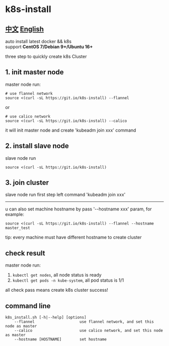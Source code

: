 # k8s-install
## [中文](README.md)  [English](README_EN.md)

auto install latest docker && k8s  
support **CentOS 7/Debian 9+/Ubuntu 16+**

three step to quickly create k8s Cluster

## 1. init master node
master node run:  
```
# use flannel network
source <(curl -sL https://git.io/k8s-install) --flannel
```
or 

```
# use calico network
source <(curl -sL https://git.io/k8s-install) --calico
```

it will init master node and create 'kubeadm join xxx' command

## 2. install slave node
slave node run
```
source <(curl -sL https://git.io/k8s-install)
```

## 3. join cluster
slave node run first step left command 'kubeadm join xxx'

---
u can also set machine hostname by pass '--hostname xxx' param, for example:
```
source <(curl -sL https://git.io/k8s-install) --flannel --hostname master_test
```
tip: every machine must have different hostname to create cluster

## check result
master node run:
1. `kubectl get nodes`, all node status is ready
2. `kubectl get pods -n kube-system`, all pod status is 1/1

all check pass means create k8s cluster success!

## command line
```
k8s_install.sh [-h|--help] [options]
    --flannel                    use flannel network, and set this node as master
    --calico                     use calico network, and set this node as master
    --hostname [HOSTNAME]        set hostname
```